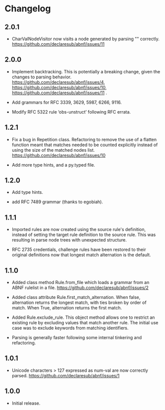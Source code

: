# Changelog

## 2.0.1

* CharValNodeVisitor now visits a node generated by parsing "" correctly.
https://github.com/declaresub/abnf/issues/11

## 2.0.0

* Implement backtracking.  This is potentially a breaking change, given the changes to parsing behavior. 
https://github.com/declaresub/abnf/issues/4, https://github.com/declaresub/abnf/issues/10, https://github.com/declaresub/abnf/issues/11 .

* Add grammars for RFC 3339, 3629, 5987, 6266, 9116.

* Modify RFC 5322 rule ‘obs-unstruct’ following RFC errata.

## 1.2.1

* Fix a bug in Repetition class.  Refactoring to remove the use of a flatten function meant that matches
needed to be counted explicitly instead of using the size of the matched nodes list. https://github.com/declaresub/abnf/issues/10

* Add more type hints, and a py.typed file.

## 1.2.0

* Add type hints.

* add RFC 7489 grammar (thanks to egobiah).

## 1.1.1

* Imported rules are now created using the source rule's definition, instead of setting the
target rule definition to the source rule.  This was resulting in parse node trees with
unexpected structure.

* RFC 2735 credentials, challenge rules have been restored to their original definitions
now that longest match alternation is the default.

## 1.1.0

* Added class method Rule.from_file which loads a grammar from an ABNF rulelist in a file. https://github.com/declaresub/abnf/issues/2

* Added class attribute Rule.first_match_alternation.  When false, alternation returns the longest 
match, with ties broken by order of match.  When True, alternation returns the first match.

* Added Rule.exclude_rule.  This object method allows one to restrict an existing rule by
excluding values that match another rule.  The initial use case was to exclude keywords
from matching identifiers.

* Parsing is generally faster following some internal tinkering and refactoring.


## 1.0.1

* Unicode characters > 127 expressed as num-val are now correctly parsed. https://github.com/declaresub/abnf/issues/1


## 1.0.0

* Initial release.
